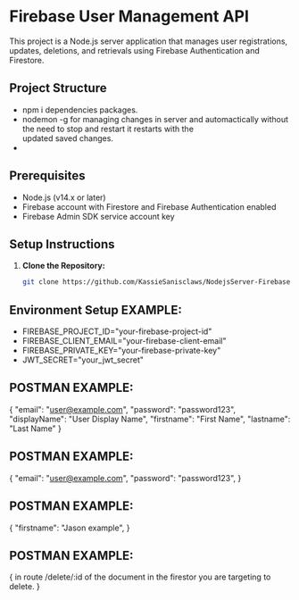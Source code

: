 # Firebase User Management API
This project is a Node.js server application that manages user registrations, updates, deletions, and retrievals using Firebase Authentication and Firestore.

## Project Structure
 - npm i dependencies packages.
 - nodemon -g for managing changes in server and automactically without the need to stop and restart it restarts with the  
   updated saved changes.  
 - 

## Prerequisites
- Node.js (v14.x or later)
- Firebase account with Firestore and Firebase Authentication enabled
- Firebase Admin SDK service account key

## Setup Instructions
1. **Clone the Repository:**

   ```sh
   git clone https://github.com/KassieSanisclaws/NodejsServer-FirebaseStore.git


## Environment Setup<dotenv> EXAMPLE:
- FIREBASE_PROJECT_ID="your-firebase-project-id"
- FIREBASE_CLIENT_EMAIL="your-firebase-client-email"
- FIREBASE_PRIVATE_KEY="your-firebase-private-key"
- JWT_SECRET="your_jwt_secret"


## POSTMAN<RegisterBody> EXAMPLE:
{
  "email": "user@example.com",
  "password": "password123",
  "displayName": "User Display Name",
  "firstname": "First Name",
  "lastname": "Last Name"
}

## POSTMAN<LoginBody> EXAMPLE:
{
  "email": "user@example.com",
  "password": "password123",
}

## POSTMAN<updateUserBody> EXAMPLE:
{
  "firstname": "Jason example",
}

## POSTMAN<DeleteBody> EXAMPLE:
{
  in route /delete/:id of the document in the firestor you are targeting to delete.
}
